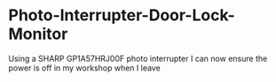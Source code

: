 # Photo-Interrupter-Door-Lock-Monitor
Using a SHARP GP1A57HRJ00F photo interrupter I can now ensure the power is off in my workshop when I leave
